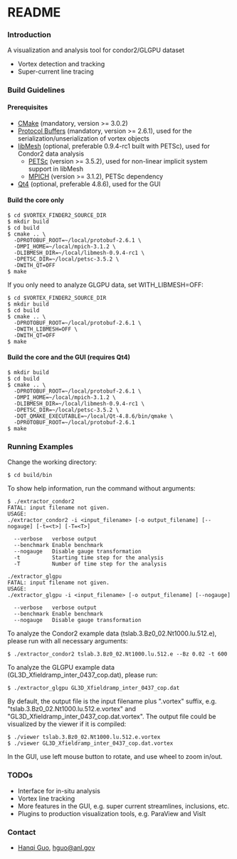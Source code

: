 # README #

### Introduction ###

A visualization and analysis tool for condor2/GLGPU dataset

* Vortex detection and tracking
* Super-current line tracing

### Build Guidelines ###

#### Prerequisites ####

* [CMake](http://www.cmake.org/) (mandatory, version >= 3.0.2)
* [Protocol Buffers](https://github.com/google/protobuf/) (mandatory, version >= 2.6.1), used for the serialization/unserialization of vortex objects
* [libMesh](http://libmesh.github.io/) (optional, preferable 0.9.4-rc1 built with PETSc), used for Condor2 data analysis
    * [PETSc](http://www.mcs.anl.gov/petsc/) (version >= 3.5.2), used for non-linear implicit system support in libMesh
    * [MPICH](http://www.mpich.org/) (version >= 3.1.2), PETSc dependency
* [Qt4](http://qt-project.org/) (optional, preferable 4.8.6), used for the GUI

#### Build the core only ####

``` shell
$ cd $VORTEX_FINDER2_SOURCE_DIR
$ mkdir build
$ cd build
$ cmake .. \
  -DPROTOBUF_ROOT=~/local/protobuf-2.6.1 \
  -DMPI_HOME=~/local/mpich-3.1.2 \
  -DLIBMESH_DIR=~/local/libmesh-0.9.4-rc1 \
  -DPETSC_DIR=~/local/petsc-3.5.2 \
  -DWITH_QT=OFF
$ make
```

If you only need to analyze GLGPU data, set WITH_LIBMESH=OFF:

``` shell
$ cd $VORTEX_FINDER2_SOURCE_DIR
$ mkdir build
$ cd build
$ cmake .. \
  -DPROTOBUF_ROOT=~/local/protobuf-2.6.1 \
  -DWITH_LIBMESH=OFF \
  -DWITH_QT=OFF
$ make
```

#### Build the core and the GUI (requires Qt4) ####

``` shell
$ mkdir build
$ cd build
$ cmake .. \
  -DPROTOBUF_ROOT=~/local/protobuf-2.6.1 \
  -DMPI_HOME=~/local/mpich-3.1.2 \
  -DLIBMESH_DIR=~/local/libmesh-0.9.4-rc1 \
  -DPETSC_DIR=~/local/petsc-3.5.2 \
  -DQT_QMAKE_EXECUTABLE=~/local/Qt-4.8.6/bin/qmake \
  -DPROTOBUF_ROOT=~/local/protobuf-2.6.1
$ make
```

### Running Examples ###

Change the working directory:

``` shell
$ cd build/bin
```

To show help information, run the command without arguments: 

``` shell
$ ./extractor_condor2
FATAL: input filename not given.
USAGE:
./extractor_condor2 -i <input_filename> [-o output_filename] [--nogauge] [-t=<t>] [-T=<T>]

  --verbose   verbose output
  --benchmark Enable benchmark
  --nogauge   Disable gauge transformation
  -t          Starting time step for the analysis
  -T          Number of time step for the analysis
```

``` shell
./extractor_glgpu
FATAL: input filename not given.
USAGE:
./extractor_glgpu -i <input_filename> [-o output_filename] [--nogauge]

  --verbose   verbose output
  --benchmark Enable benchmark
  --nogauge   Disable gauge transformation
```

To analyze the Condor2 example data (tslab.3.Bz0_02.Nt1000.lu.512.e), please run with all necessary arguments: 

``` shell
$ ./extractor_condor2 tslab.3.Bz0_02.Nt1000.lu.512.e --Bz 0.02 -t 600
```

To analyze the GLGPU example data (GL3D_Xfieldramp_inter_0437_cop.dat), please run:

``` shell
$ ./extractor_glgpu GL3D_Xfieldramp_inter_0437_cop.dat
```

By default, the output file is the input filename plus ".vortex" suffix, 
e.g. "tslab.3.Bz0_02.Nt1000.lu.512.e.vortex" and "GL3D_Xfieldramp_inter_0437_cop.dat.vortex". The output file could be 
visualized by the viewer if it is compiled: 

``` shell
$ ./viewer tslab.3.Bz0_02.Nt1000.lu.512.e.vortex
$ ./viewer GL3D_Xfieldramp_inter_0437_cop.dat.vortex
```

In the GUI, use left mouse button to rotate, and use wheel to zoom in/out. 

### TODOs ###

* Interface for in-situ analysis
* Vortex line tracking
* More features in the GUI, e.g. super current streamlines, inclusions, etc. 
* Plugins to production visualization tools, e.g. ParaView and VisIt

### Contact ###

* [Hanqi Guo](http://www.mcs.anl.gov/~hguo/), [hguo@anl.gov](mailto:hguo@anl.gov)
